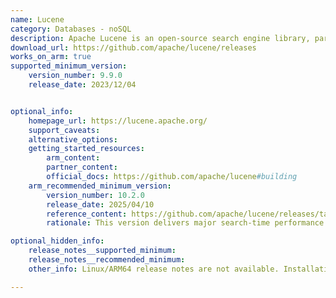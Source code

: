 ```yaml
---
name: Lucene
category: Databases - noSQL
description: Apache Lucene is an open-source search engine library, part of the Apache Software Foundation. It is released under the Apache License 2.0, which allows developers to use, modify, and distribute the software freely.
download_url: https://github.com/apache/lucene/releases
works_on_arm: true
supported_minimum_version:
    version_number: 9.9.0
    release_date: 2023/12/04


optional_info:
    homepage_url: https://lucene.apache.org/
    support_caveats:
    alternative_options:
    getting_started_resources:
        arm_content:
        partner_content:
        official_docs: https://github.com/apache/lucene#building
    arm_recommended_minimum_version:
        version_number: 10.2.0
        release_date: 2025/04/10
        reference_content: https://github.com/apache/lucene/releases/tag/releases%2Flucene%2F10.2.0
        rationale: This version delivers major search-time performance gains through enhanced BKD tree encoding, vectorized query processing, and bit set–based postings list storage. Key optimizations include merging dense clause matches via bitwise ANDs and the integration of the ACORN-1 algorithm for vector search. Benchmark tests show query speedups ranging from 38% to 5×, particularly for term and range queries. Indexing behavior was tuned by increasing the default segment floor size to improve query efficiency. New features include TopDocs RRF fusion and SeededKnnVectorQuery for better vector entry points. Additional enhancements bring support for Java 24’s vector API, Unicode improvements in RegexpQuery, and 25% faster HNSW graph indexing.

optional_hidden_info:
    release_notes__supported_minimum:
    release_notes__recommended_minimum:
    other_info: Linux/ARM64 release notes are not available. Installation and testing are done via the [tar archive](https://github.com/apache/lucene/releases/tag/releases%2Flucene%2F9.9.0).

---
```


